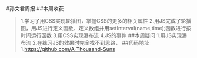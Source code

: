 #孙文君周报
##本周收获
>1.学习了用CSS实现轮播图，掌握CSS的更多的相关属性
>2.用JS完成了轮播图，用JS进行定义函数、定义数组并用setInterval(name,time);函数进行按时间运行函数
>3.用CSS实现瀑布流
>4.JS的事件
##本周疑问
>1.用JS实现瀑布流
>2.在练习JS的效果时完全找不到思路，
##代码地址
>1.https://github.com/A-Thousand-Suns
